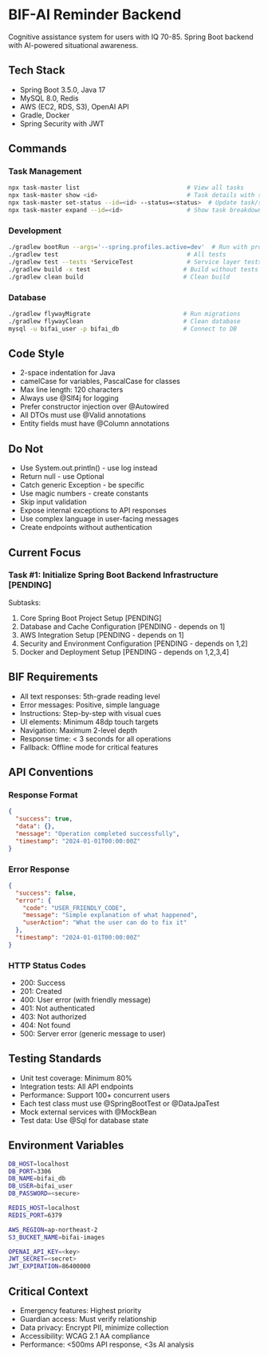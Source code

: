 # BIF-AI Reminder Backend

Cognitive assistance system for users with IQ 70-85. Spring Boot backend with AI-powered situational awareness.

## Tech Stack
- Spring Boot 3.5.0, Java 17
- MySQL 8.0, Redis
- AWS (EC2, RDS, S3), OpenAI API
- Gradle, Docker
- Spring Security with JWT

## Commands

### Task Management
```bash
npx task-master list                              # View all tasks
npx task-master show <id>                         # Task details with subtasks
npx task-master set-status --id=<id> --status=<status>  # Update task/subtask status
npx task-master expand --id=<id>                  # Show task breakdown
```

### Development
```bash
./gradlew bootRun --args='--spring.profiles.active=dev'  # Run with profile
./gradlew test                                    # All tests
./gradlew test --tests *ServiceTest               # Service layer tests
./gradlew build -x test                          # Build without tests
./gradlew clean build                            # Clean build
```

### Database
```bash
./gradlew flywayMigrate                          # Run migrations
./gradlew flywayClean                            # Clean database
mysql -u bifai_user -p bifai_db                  # Connect to DB
```

## Code Style
- 2-space indentation for Java
- camelCase for variables, PascalCase for classes
- Max line length: 120 characters
- Always use @Slf4j for logging
- Prefer constructor injection over @Autowired
- All DTOs must use @Valid annotations
- Entity fields must have @Column annotations

## Do Not
- Use System.out.println() - use log instead
- Return null - use Optional
- Catch generic Exception - be specific
- Use magic numbers - create constants
- Skip input validation
- Expose internal exceptions to API responses
- Use complex language in user-facing messages
- Create endpoints without authentication

## Current Focus

### Task #1: Initialize Spring Boot Backend Infrastructure [PENDING]
Subtasks:
1. Core Spring Boot Project Setup [PENDING]
2. Database and Cache Configuration [PENDING - depends on 1]
3. AWS Integration Setup [PENDING - depends on 1]
4. Security and Environment Configuration [PENDING - depends on 1,2]
5. Docker and Deployment Setup [PENDING - depends on 1,2,3,4]

## BIF Requirements
- All text responses: 5th-grade reading level
- Error messages: Positive, simple language
- Instructions: Step-by-step with visual cues
- UI elements: Minimum 48dp touch targets
- Navigation: Maximum 2-level depth
- Response time: < 3 seconds for all operations
- Fallback: Offline mode for critical features

## API Conventions

### Response Format
```json
{
  "success": true,
  "data": {},
  "message": "Operation completed successfully",
  "timestamp": "2024-01-01T00:00:00Z"
}
```

### Error Response
```json
{
  "success": false,
  "error": {
    "code": "USER_FRIENDLY_CODE",
    "message": "Simple explanation of what happened",
    "userAction": "What the user can do to fix it"
  },
  "timestamp": "2024-01-01T00:00:00Z"
}
```

### HTTP Status Codes
- 200: Success
- 201: Created
- 400: User error (with friendly message)
- 401: Not authenticated
- 403: Not authorized
- 404: Not found
- 500: Server error (generic message to user)

## Testing Standards
- Unit test coverage: Minimum 80%
- Integration tests: All API endpoints
- Performance: Support 100+ concurrent users
- Each test class must use @SpringBootTest or @DataJpaTest
- Mock external services with @MockBean
- Test data: Use @Sql for database state

## Environment Variables
```bash
DB_HOST=localhost
DB_PORT=3306
DB_NAME=bifai_db
DB_USER=bifai_user
DB_PASSWORD=<secure>

REDIS_HOST=localhost
REDIS_PORT=6379

AWS_REGION=ap-northeast-2
S3_BUCKET_NAME=bifai-images

OPENAI_API_KEY=<key>
JWT_SECRET=<secret>
JWT_EXPIRATION=86400000
```

## Critical Context
- Emergency features: Highest priority
- Guardian access: Must verify relationship
- Data privacy: Encrypt PII, minimize collection
- Accessibility: WCAG 2.1 AA compliance
- Performance: <500ms API response, <3s AI analysis